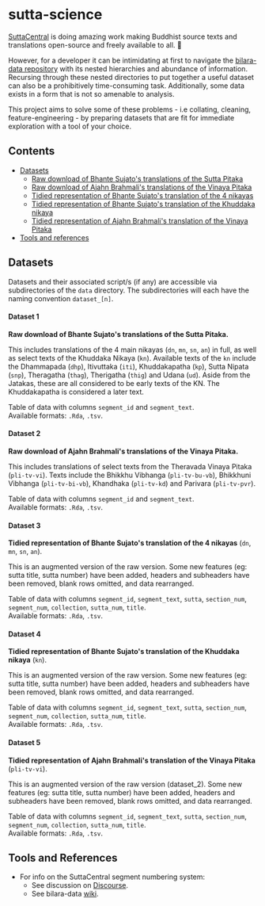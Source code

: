 # sutta-science

[SuttaCentral](https://github.com/suttacentral) is doing amazing work making Buddhist source texts and translations open-source and freely available to all. :tada: 

However, for a developer it can be intimidating at first to navigate the [bilara-data repository](https://github.com/suttacentral/bilara-data) with its nested hierarchies and abundance of information. Recursing through these nested directories to put together a useful dataset can also be a prohibitively time-consuming task. Additionally, some data exists in a form that is not so amenable to analysis.

This project aims to solve some of these problems - i.e collating, cleaning, feature-engineering - by preparing datasets that are fit for immediate exploration with a tool of your choice.

## Contents

* [Datasets](#datasets)
    - [Raw download of Bhante Sujato's translations of the Sutta Pitaka](#dataset-1) 
    - [Raw download of Ajahn Brahmali's translations of the Vinaya Pitaka](#dataset-2)
    - [Tidied representation of Bhante Sujato's translation of the 4 nikayas](#dataset-3)
    - [Tidied representation of Bhante Sujato's translation of the Khuddaka nikaya](#dataset-4)
    - [Tidied representation of Ajahn Brahmali's translation of the Vinaya Pitaka](#dataset-5)
* [Tools and references](#tools-and-references)

## Datasets

Datasets and their associated script/s (if any) are accessible via subdirectories of the `data` directory. The subdirectories will each have the naming convention `dataset_[n]`.

#### Dataset 1 
**Raw download of Bhante Sujato's translations of the Sutta Pitaka.**

This includes translations of the 4 main nikayas (`dn`, `mn`, `sn`, `an`) in full, as well as select texts of the Khuddaka Nikaya (`kn`). Available texts of the `kn` include the Dhammapada (`dhp`), Itivuttaka (`iti`), Khuddakapatha (`kp`), Sutta Nipata (`snp`), Theragatha (`thag`), Therigatha (`thig`) and Udana (`ud`). Aside from the Jatakas, these are all considered to be early texts of the KN. The Khuddakapatha is considered a later text.

Table of data with columns `segment_id` and `segment_text`.  
Available formats: `.Rda`, `.tsv`.  

#### Dataset 2 
**Raw download of Ajahn Brahmali's translations of the Vinaya Pitaka.**

This includes translations of select texts from the Theravada Vinaya Pitaka (`pli-tv-vi`). Texts include the Bhikkhu Vibhanga (`pli-tv-bu-vb`), Bhikkhuni Vibhanga (`pli-tv-bi-vb`), Khandhaka (`pli-tv-kd`) and Parivara (`pli-tv-pvr`).

Table of data with columns `segment_id` and `segment_text`.  
Available formats: `.Rda`, `.tsv`.

#### Dataset 3 
**Tidied representation of Bhante Sujato's translation of the 4 nikayas** (`dn`, `mn`, `sn`, `an`).  

This is an augmented version of the raw version. Some new features (eg: sutta title, sutta number) have been added, headers and subheaders have been removed, blank rows omitted, and data rearranged.

Table of data with columns `segment_id`, `segment_text`, `sutta`, `section_num`, `segment_num`, `collection`, `sutta_num`, `title`.  
Available formats: `.Rda`, `.tsv`.  

#### Dataset 4 
**Tidied representation of Bhante Sujato's translation of the Khuddaka nikaya** (`kn`).  

This is an augmented version of the raw version. Some new features (eg: sutta title, sutta number) have been added, headers and subheaders have been removed, blank rows omitted, and data rearranged.

Table of data with columns `segment_id`, `segment_text`, `sutta`, `section_num`, `segment_num`, `collection`, `sutta_num`, `title`.  
Available formats: `.Rda`, `.tsv`.

#### Dataset 5 
**Tidied representation of Ajahn Brahmali's translation of the Vinaya Pitaka** (`pli-tv-vi`).  

This is an augmented version of the raw version (dataset_2). Some new features (eg: sutta title, sutta number) have been added, headers and subheaders have been removed, blank rows omitted, and data rearranged.

Table of data with columns `segment_id`, `segment_text`, `sutta`, `section_num`, `segment_num`, `collection`, `sutta_num`, `title`.  
Available formats: `.Rda`, `.tsv`.

## Tools and References

* For info on the SuttaCentral segment numbering system:
    * See discussion on [Discourse](https://discourse.suttacentral.net/t/making-sense-of-the-segment-numbering-system/23121).
    * See bilara-data [wiki](https://github.com/suttacentral/bilara-data/wiki/Bilara-segment-number-spec).